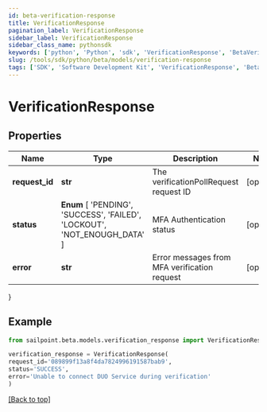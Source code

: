 ```yaml
---
id: beta-verification-response
title: VerificationResponse
pagination_label: VerificationResponse
sidebar_label: VerificationResponse
sidebar_class_name: pythonsdk
keywords: ['python', 'Python', 'sdk', 'VerificationResponse', 'BetaVerificationResponse'] 
slug: /tools/sdk/python/beta/models/verification-response
tags: ['SDK', 'Software Development Kit', 'VerificationResponse', 'BetaVerificationResponse']
---
```


# VerificationResponse


## Properties

Name | Type | Description | Notes
------------ | ------------- | ------------- | -------------
**request_id** | **str** | The verificationPollRequest request ID | [optional] 
**status** |  **Enum** [  'PENDING',    'SUCCESS',    'FAILED',    'LOCKOUT',    'NOT_ENOUGH_DATA' ] | MFA Authentication status | [optional] 
**error** | **str** | Error messages from MFA verification request | [optional] 
}

## Example

```python
from sailpoint.beta.models.verification_response import VerificationResponse

verification_response = VerificationResponse(
request_id='089899f13a8f4da7824996191587bab9',
status='SUCCESS',
error='Unable to connect DUO Service during verification'
)

```
[[Back to top]](#) 

